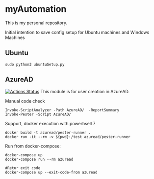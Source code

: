 # myAutomation
This is my personal repository.

Initial intention to save config setup for Ubuntu machines and Windows Machines

## Ubuntu

```
sudo python3 ubuntuSetup.py
```

## AzureAD
[![Actions Status](https://github.com/kzarms/myAutomation/workflows/AzureAD/badge.svg)](https://github.com/kzarms/myAutomation/actions)
This module is for user creation in AzureAD.

Manual code check
```
Invoke-ScriptAnalyzer -Path AzureAD/  -ReportSummary
Invoke-Pester -Script AzureAD/
```


Support, docker execution with powerhsell 7

```
docker build -t azuread/pester-runner .
docker run -it --rm -v ${pwd}:/test azuread/pester-runner
```

Run from docker-compose:

```
docker-compose up
docker-compose run --rm azuread

#Retur exit code
docker-compose up --exit-code-from azuread
```